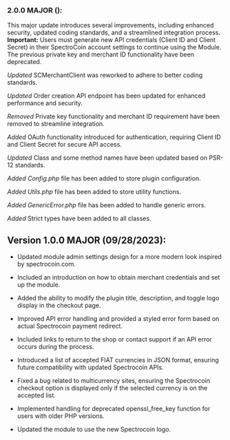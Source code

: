 ### 2.0.0 MAJOR ():

This major update introduces several improvements, including enhanced security, updated coding standards, and a streamlined integration process. **Important:** Users must generate new API credentials (Client ID and Client Secret) in their SpectroCoin account settings to continue using the Module. The previous private key and merchant ID functionality have been deprecated.

_Updated_ SCMerchantClient was reworked to adhere to better coding standards.

_Updated_ Order creation API endpoint has been updated for enhanced performance and security.

_Removed_ Private key functionality and merchant ID requirement have been removed to streamline integration.

_Added_ OAuth functionality introduced for authentication, requiring Client ID and Client Secret for secure API access.

_Updated_ Class and some method names have been updated based on PSR-12 standards.

_Added_ _Config.php_ file has been added to store plugin configuration.

_Added_ _Utils.php_ file has been added to store utility functions.

_Added_ _GenericError.php_ file has been added to handle generic errors.

_Added_ Strict types have been added to all classes.

## Version 1.0.0 MAJOR (09/28/2023):

- Updated module admin settings design for a more modern look inspired by spectrocoin.com.

- Included an introduction on how to obtain merchant credentials and set up the module.

- Added the ability to modify the plugin title, description, and toggle logo display in the checkout page.

- Improved API error handling and provided a styled error form based on actual Spectrocoin payment redirect.

- Included links to return to the shop or contact support if an API error occurs during the process.

- Introduced a list of accepted FIAT currencies in JSON format, ensuring future compatibility with updated Spectrocoin APIs.

- Fixed a bug related to multicurrency sites, ensuring the Spectrocoin checkout option is displayed only if the selected currency is on the accepted list.

- Implemented handling for deprecated openssl_free_key function for users with older PHP versions.

- Updated the module to use the new Spectrocoin logo.